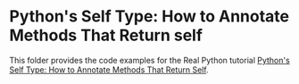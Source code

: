 # Python's Self Type: How to Annotate Methods That Return self

This folder provides the code examples for the Real Python tutorial [Python's Self Type: How to Annotate Methods That Return Self](https://realpython.com/python-type-self/).
